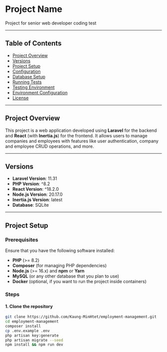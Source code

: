 # Project Name

Project for senior web developer coding test

---

## Table of Contents
- [Project Overview](#project-overview)
- [Versions](#versions)
- [Project Setup](#project-setup)
- [Configuration](#configuration)
- [Database Setup](#database-setup)
- [Running Tests](#running-tests)
- [Testing Environment](#testing-environment)
- [Environment Configuration](#environment-configuration)
- [License](#license)

---

## Project Overview

This project is a web application developed using **Laravel** for the backend and **React** (with **Inertia.js**) for the frontend. It allows users to manage companies and employees with features like user authentication, company and employee CRUD operations, and more.

---

## Versions

- **Laravel Version**: 11.31
- **PHP Version**: ^8.2
- **React Version**: ^18.2.0
- **Node.js Version**: 20.17.0
- **Inertia.js Version**: latest
- **Database**: SQLite

---

## Project Setup

### Prerequisites

Ensure that you have the following software installed:
- **PHP** (>= 8.2)
- **Composer** (for managing PHP dependencies)
- **Node.js** (>= 16.x) and **npm** or **Yarn**
- **MySQL** (or any other database that you plan to use)
- **Docker** (optional, if you want to run the project inside containers)

### Steps

#### 1. Clone the repository

```bash
git clone https://github.com/Kaung-MinHtet/employment-management.git
cd employment-management
composer install
cp .env.example .env
php artisan key:generate
php artisan migrate --seed
npm install && npm run dev